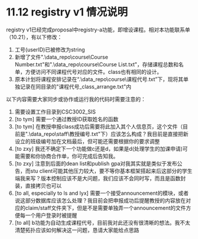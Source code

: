 # 11.12 registry v1 情况说明

registry v1已经完成proposal中registry-a功能，即增设课程。相对本功能联系单（10.21），有以下修改：

1. 工号(userID)已被修改为string
2. 新增了文件".\data_repo\course\Course Number.txt"和".\data_repo\course\Course List.txt"，存储课程总数和名单，方便访问不同课程代号对应的文件。class也有相同的设计。
3. 原本计划将课程安排记录在“.\data_repo\course\课程代号.txt”下，现将其单独记录在同目录的"课程代号_class_arrange.txt"内

以下内容需要大家同步或协作或运行我的代码时需要注意的：

1. 需要设置工作目录到CSC3002_SIS
2. [to tym] 需要一个通过教授ID获取姓名的函数
3. [to tym] 在教授申报class成功后需要将此加入其个人信息页，这个文件（目前是".\data_repo\staff\教授编号.txt"下）应该怎么构成？我目前是直接把新设立的班级编号加在文档最后，但可能还需要根据你的要求调整
4. [to zxy] 我还不确定下一个功能做c还是d，如果是d(处理学生的加课申请)可能需要和你协商合作单，你可完成后告知我。
5. [to zxy] 注意到后面的dean list和publish gpa对我其实就是类似于发布公告，而stu client可能其他压力较大，要不等你基本框架搭起来后这部分的学生端我来写？版本控制应该不是大问题，我们应该不会同时写，而且是函数封装，直接拷贝也可以
6. [to all, especially to ls and lyx] 需要一个接受announcement的模块，或者说这部分数据库应该怎么处理？我目前会把申报成功后提醒教授的内容放在对应的claim/staff文件夹下，但是不是需要单独弄一个announcement的文件方便每一个用户登录时被提醒
7. [to all] b功能为自动生成课程代号，目前我对此还没有很清晰的想法。我不太清楚拓扑应该如何解决这一问题，恳请大家能给点思路
